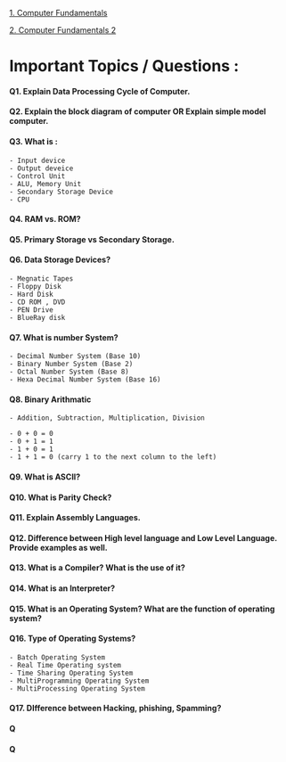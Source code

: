 [1. Computer Fundamentals](https://nios.ac.in/media/documents/vocational/CLS/Certificate_Course_in_Library_Science_english/M4_PDF/M4L1.pdf)

[2. Computer Fundamentals 2](https://ashishmodi.weebly.com/uploads/1/8/9/7/18970467/computer_fundamental.pdf)



# Important Topics / Questions :
#### Q1. Explain Data Processing Cycle of Computer.
#### Q2. Explain the block diagram of computer OR Explain simple model computer.
#### Q3. What is :
    - Input device
    - Output deveice
    - Control Unit
    - ALU, Memory Unit
    - Secondary Storage Device
    - CPU
#### Q4. RAM vs. ROM?
#### Q5. Primary Storage vs Secondary Storage.
#### Q6. Data Storage Devices?
    - Megnatic Tapes
    - Floppy Disk
    - Hard Disk
    - CD ROM , DVD
    - PEN Drive
    - BlueRay disk
#### Q7. What is number System? 
    - Decimal Number System (Base 10)
    - Binary Number System (Base 2)
    - Octal Number System (Base 8)
    - Hexa Decimal Number System (Base 16)

#### Q8. Binary Arithmatic
    - Addition, Subtraction, Multiplication, Division

    - 0 + 0 = 0
    - 0 + 1 = 1
    - 1 + 0 = 1
    - 1 + 1 = 0 (carry 1 to the next column to the left)
#### Q9. What is ASCII? 
#### Q10. What is Parity Check?
#### Q11. Explain Assembly Languages.
#### Q12. Difference between High level language and Low Level Language. Provide examples as well.
#### Q13. What is a Compiler? What is the use of it?
#### Q14. What is an Interpreter?
#### Q15. What is an Operating System? What are the function of operating system?
#### Q16. Type of Operating Systems? 
    - Batch Operating System
    - Real Time Operating system
    - Time Sharing Operating System
    - MultiProgramming Operating System
    - MultiProcessing Operating System
#### Q17. DIfference between Hacking, phishing, Spamming?


#### Q
#### Q


